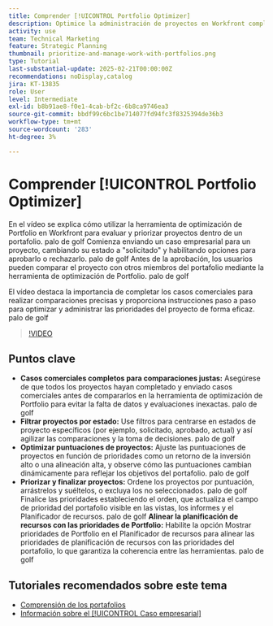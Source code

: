 ```yaml
---
title: Comprender [!UICONTROL Portfolio Optimizer]
description: Optimice la administración de proyectos en Workfront completando casos comerciales para realizar comparaciones justas, filtrando proyectos por estado, ajustando puntuaciones de forma dinámica, priorizando proyectos de forma eficaz y alineando la planificación de recursos con los objetivos del portafolio.
activity: use
team: Technical Marketing
feature: Strategic Planning
thumbnail: prioritize-and-manage-work-with-portfolios.png
type: Tutorial
last-substantial-update: 2025-02-21T00:00:00Z
recommendations: noDisplay,catalog
jira: KT-13835
role: User
level: Intermediate
exl-id: b8b91ae8-f0e1-4cab-bf2c-6b8ca9746ea3
source-git-commit: bbdf99c6bc1be714077fd94fc3f8325394de36b3
workflow-type: tm+mt
source-wordcount: '283'
ht-degree: 3%

---
```


# Comprender [!UICONTROL Portfolio Optimizer]

En el vídeo se explica cómo utilizar la herramienta de optimización de Portfolio en Workfront para evaluar y priorizar proyectos dentro de un portafolio. palo de golf Comienza enviando un caso empresarial para un proyecto, cambiando su estado a &quot;solicitado&quot; y habilitando opciones para aprobarlo o rechazarlo. palo de golf Antes de la aprobación, los usuarios pueden comparar el proyecto con otros miembros del portafolio mediante la herramienta de optimización de Portfolio. palo de golf

El vídeo destaca la importancia de completar los casos comerciales para realizar comparaciones precisas y proporciona instrucciones paso a paso para optimizar y administrar las prioridades del proyecto de forma eficaz. palo de golf

>[!VIDEO](https://video.tv.adobe.com/v/3446278/?quality=12&learn=on&enablevpops=1&captions=spa)

## Puntos clave

* **Casos comerciales completos para comparaciones justas:** Asegúrese de que todos los proyectos hayan completado y enviado casos comerciales antes de compararlos en la herramienta de optimización de Portfolio para evitar la falta de datos y evaluaciones inexactas. palo de golf
* **Filtrar proyectos por estado:** Use filtros para centrarse en estados de proyecto específicos (por ejemplo, solicitado, aprobado, actual) y así agilizar las comparaciones y la toma de decisiones. palo de golf
* **Optimizar puntuaciones de proyectos:** Ajuste las puntuaciones de proyectos en función de prioridades como un retorno de la inversión alto o una alineación alta, y observe cómo las puntuaciones cambian dinámicamente para reflejar los objetivos del portafolio. palo de golf
* **Priorizar y finalizar proyectos:** Ordene los proyectos por puntuación, arrástrelos y suéltelos, o excluya los no seleccionados. palo de golf Finalice las prioridades estableciendo el orden, que actualiza el campo de prioridad del portafolio visible en las vistas, los informes y el Planificador de recursos. palo de golf **Alinear la planificación de recursos con las prioridades de Portfolio:** Habilite la opción Mostrar prioridades de Portfolio en el Planificador de recursos para alinear las prioridades de planificación de recursos con las prioridades del portafolio, lo que garantiza la coherencia entre las herramientas. palo de golf


## Tutoriales recomendados sobre este tema

* [Comprensión de los portafolios](/help/portfolios-and-programs/overview-of-adobe-workfront-portfolios.md)
* [Información sobre el [!UICONTROL Caso empresarial]](/help/portfolios-and-programs/introduction-to-the-business-case.md)
